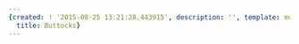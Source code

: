 ```yaml
---
{created: ! '2015-08-25 13:21:28.443915', description: '', template: muscle.html,
  title: Buttocks}
---
```

